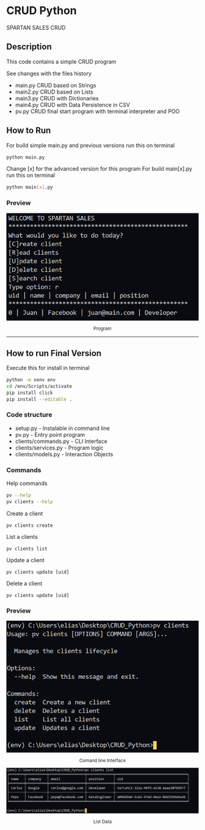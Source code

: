 # CRUD Python

SPARTAN SALES CRUD

## Description
This code contains a simple CRUD program

See changes with the files history

* main.py  CRUD based on Strings
* main2.py CRUD based on Lists
* main3.py CRUD with Dictionaries
* main4.py CRUD with Data Persistence in CSV
* pv.py CRUD final start program with terminal interpreter and POO

## How to Run

For build simple main.py and previous versions run this on terminal
```bash
python main.py
```

Change [x] for the advanced version for this program
For build main[x].py run this on terminal
```bash
python main[x].py
```

### Preview

<div align="center">
  <img src="images/Screenshot_2.png">
  <small><p>Program</p></small>
</div>

***

## How to run Final Version

Execute this for install in terminal

```bash
python -m venv env
cd /env/Scripts/activate
pip install click
pip install --editable .
```

### Code structure

* setup.py - Instalable in command line
* pv.py - Entry point program
* clients/commands.py - CLI Interface
* clients/services.py - Program logic
* clients/models.py - Interaction Objects

### Commands

Help commands

```bash
pv --help
pv clients --help
```

Create a client
```shell
pv clients create
```

List a clients
```shell
pv clients list
```

Update a client 

```shell
pv clients update [uid]
```

Delete a client
```shell
pv clients update [uid]
```

### Preview
<div align="center">
  <img src="images/Screenshot_1.png">
  <small><p>Comand line Interface</p></small>
</div>

<div align="center">
  <img src="images/Screenshot_3.png">
  <small><p>List Data</p></small>
</div>